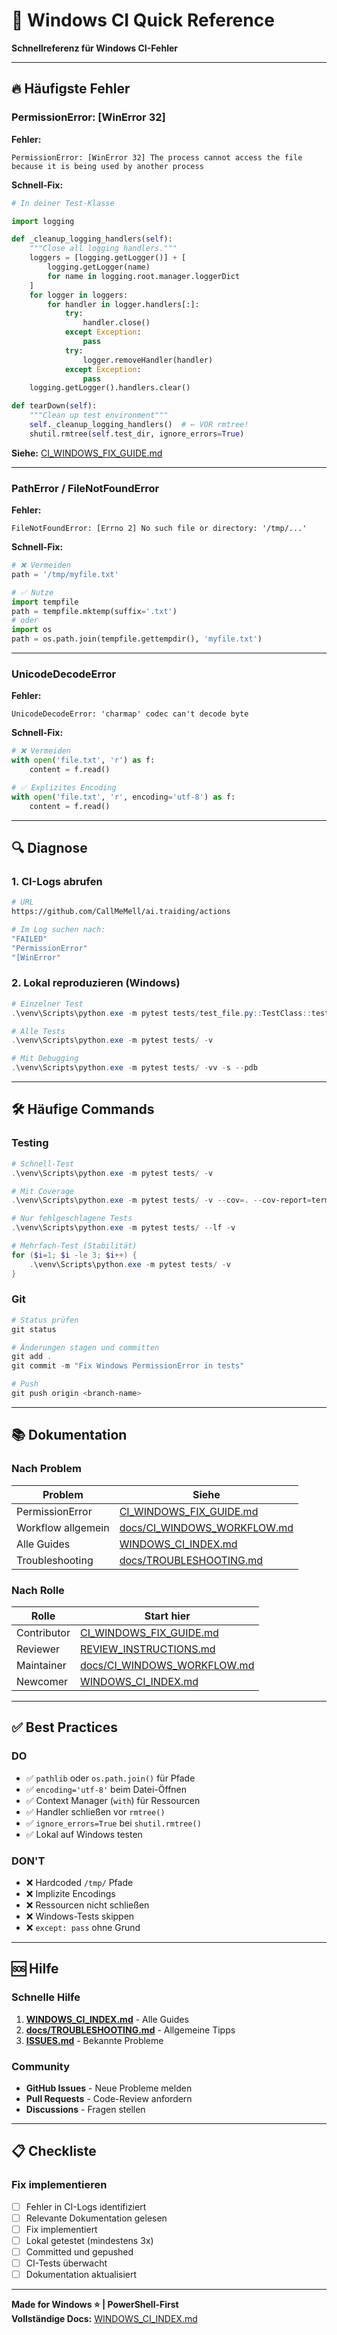 # 🚀 Windows CI Quick Reference

**Schnellreferenz für Windows CI-Fehler**

---

## 🔥 Häufigste Fehler

### PermissionError: [WinError 32]

**Fehler:**
```
PermissionError: [WinError 32] The process cannot access the file 
because it is being used by another process
```

**Schnell-Fix:**
```python
# In deiner Test-Klasse

import logging

def _cleanup_logging_handlers(self):
    """Close all logging handlers."""
    loggers = [logging.getLogger()] + [
        logging.getLogger(name) 
        for name in logging.root.manager.loggerDict
    ]
    for logger in loggers:
        for handler in logger.handlers[:]:
            try:
                handler.close()
            except Exception:
                pass
            try:
                logger.removeHandler(handler)
            except Exception:
                pass
    logging.getLogger().handlers.clear()

def tearDown(self):
    """Clean up test environment"""
    self._cleanup_logging_handlers()  # ← VOR rmtree!
    shutil.rmtree(self.test_dir, ignore_errors=True)
```

**Siehe:** [CI_WINDOWS_FIX_GUIDE.md](CI_WINDOWS_FIX_GUIDE.md)

---

### PathError / FileNotFoundError

**Fehler:**
```
FileNotFoundError: [Errno 2] No such file or directory: '/tmp/...'
```

**Schnell-Fix:**
```python
# ❌ Vermeiden
path = '/tmp/myfile.txt'

# ✅ Nutze
import tempfile
path = tempfile.mktemp(suffix='.txt')
# oder
import os
path = os.path.join(tempfile.gettempdir(), 'myfile.txt')
```

---

### UnicodeDecodeError

**Fehler:**
```
UnicodeDecodeError: 'charmap' codec can't decode byte
```

**Schnell-Fix:**
```python
# ❌ Vermeiden
with open('file.txt', 'r') as f:
    content = f.read()

# ✅ Explizites Encoding
with open('file.txt', 'r', encoding='utf-8') as f:
    content = f.read()
```

---

## 🔍 Diagnose

### 1. CI-Logs abrufen

```bash
# URL
https://github.com/CallMeMell/ai.traiding/actions

# Im Log suchen nach:
"FAILED"
"PermissionError"
"[WinError"
```

### 2. Lokal reproduzieren (Windows)

```powershell
# Einzelner Test
.\venv\Scripts\python.exe -m pytest tests/test_file.py::TestClass::test_method -v

# Alle Tests
.\venv\Scripts\python.exe -m pytest tests/ -v

# Mit Debugging
.\venv\Scripts\python.exe -m pytest tests/ -vv -s --pdb
```

---

## 🛠️ Häufige Commands

### Testing

```powershell
# Schnell-Test
.\venv\Scripts\python.exe -m pytest tests/ -v

# Mit Coverage
.\venv\Scripts\python.exe -m pytest tests/ -v --cov=. --cov-report=term

# Nur fehlgeschlagene Tests
.\venv\Scripts\python.exe -m pytest tests/ --lf -v

# Mehrfach-Test (Stabilität)
for ($i=1; $i -le 3; $i++) {
    .\venv\Scripts\python.exe -m pytest tests/ -v
}
```

### Git

```powershell
# Status prüfen
git status

# Änderungen stagen und committen
git add .
git commit -m "Fix Windows PermissionError in tests"

# Push
git push origin <branch-name>
```

---

## 📚 Dokumentation

### Nach Problem

| Problem | Siehe |
|---------|-------|
| PermissionError | [CI_WINDOWS_FIX_GUIDE.md](CI_WINDOWS_FIX_GUIDE.md) |
| Workflow allgemein | [docs/CI_WINDOWS_WORKFLOW.md](docs/CI_WINDOWS_WORKFLOW.md) |
| Alle Guides | [WINDOWS_CI_INDEX.md](WINDOWS_CI_INDEX.md) |
| Troubleshooting | [docs/TROUBLESHOOTING.md](docs/TROUBLESHOOTING.md) |

### Nach Rolle

| Rolle | Start hier |
|-------|-----------|
| Contributor | [CI_WINDOWS_FIX_GUIDE.md](CI_WINDOWS_FIX_GUIDE.md) |
| Reviewer | [REVIEW_INSTRUCTIONS.md](REVIEW_INSTRUCTIONS.md) |
| Maintainer | [docs/CI_WINDOWS_WORKFLOW.md](docs/CI_WINDOWS_WORKFLOW.md) |
| Newcomer | [WINDOWS_CI_INDEX.md](WINDOWS_CI_INDEX.md) |

---

## ✅ Best Practices

### DO

- ✅ `pathlib` oder `os.path.join()` für Pfade
- ✅ `encoding='utf-8'` beim Datei-Öffnen
- ✅ Context Manager (`with`) für Ressourcen
- ✅ Handler schließen vor `rmtree()`
- ✅ `ignore_errors=True` bei `shutil.rmtree()`
- ✅ Lokal auf Windows testen

### DON'T

- ❌ Hardcoded `/tmp/` Pfade
- ❌ Implizite Encodings
- ❌ Ressourcen nicht schließen
- ❌ Windows-Tests skippen
- ❌ `except: pass` ohne Grund

---

## 🆘 Hilfe

### Schnelle Hilfe

1. **[WINDOWS_CI_INDEX.md](WINDOWS_CI_INDEX.md)** - Alle Guides
2. **[docs/TROUBLESHOOTING.md](docs/TROUBLESHOOTING.md)** - Allgemeine Tipps
3. **[ISSUES.md](ISSUES.md)** - Bekannte Probleme

### Community

- **GitHub Issues** - Neue Probleme melden
- **Pull Requests** - Code-Review anfordern
- **Discussions** - Fragen stellen

---

## 📋 Checkliste

### Fix implementieren

- [ ] Fehler in CI-Logs identifiziert
- [ ] Relevante Dokumentation gelesen
- [ ] Fix implementiert
- [ ] Lokal getestet (mindestens 3x)
- [ ] Committed und gepushed
- [ ] CI-Tests überwacht
- [ ] Dokumentation aktualisiert

---

**Made for Windows ⭐ | PowerShell-First**  
**Vollständige Docs:** [WINDOWS_CI_INDEX.md](WINDOWS_CI_INDEX.md)
